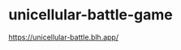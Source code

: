 # unicellular-battle-game

<a href="https://unicellular-battle.blh.app/" > https://unicellular-battle.blh.app/</a>
